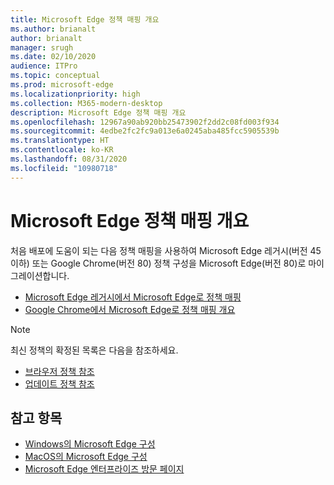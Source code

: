 ```yaml
---
title: Microsoft Edge 정책 매핑 개요
ms.author: brianalt
author: brianalt
manager: srugh
ms.date: 02/10/2020
audience: ITPro
ms.topic: conceptual
ms.prod: microsoft-edge
ms.localizationpriority: high
ms.collection: M365-modern-desktop
description: Microsoft Edge 정책 매핑 개요
ms.openlocfilehash: 12967a90ab920bb25473902f2dd2c08fd003f934
ms.sourcegitcommit: 4edbe2fc2fc9a013e6a0245aba485fcc5905539b
ms.translationtype: HT
ms.contentlocale: ko-KR
ms.lasthandoff: 08/31/2020
ms.locfileid: "10980718"
---
```

# Microsoft Edge 정책 매핑 개요

처음 배포에 도움이 되는 다음 정책 매핑을 사용하여 Microsoft Edge 레거시(버전 45 이하) 또는 Google Chrome(버전 80) 정책 구성을 Microsoft Edge(버전 80)로 마이그레이션합니다.

- [Microsoft Edge 레거시에서 Microsoft Edge로 정책 매핑](microsoft-edge-policy-map-legacy-to-newedge.md)
- [Google Chrome에서 Microsoft Edge로 정책 매핑 개요](microsoft-edge-policy-map-chrome-to-newedge.md)

> [!NOTE]
> 최신 정책의 확정된 목록은 다음을 참조하세요.
> - [브라우저 정책 참조](microsoft-edge-policies.md)
> - [업데이트 정책 참조](microsoft-edge-update-policies.md)

##  <a name="see-also"></a>참고 항목
- [Windows의 Microsoft Edge 구성](configure-microsoft-edge.md)
- [MacOS의 Microsoft Edge 구성](configure-microsoft-edge-on-mac.md)
- [Microsoft Edge 엔터프라이즈 방문 페이지](https://aka.ms/EdgeEnterprise)
